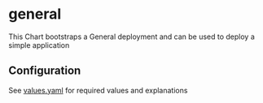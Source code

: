 # general

This Chart bootstraps a General deployment and can be used to deploy a simple application

## Configuration

See [values.yaml](https://github.com/t3n/helm-charts/blob/master/general/values.yaml) for required values and explanations
